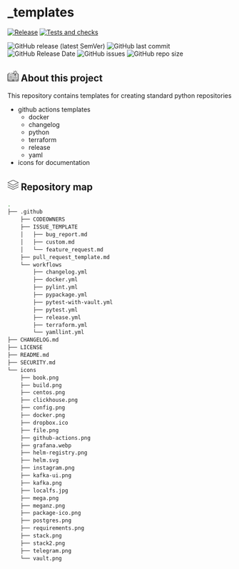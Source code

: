 # _templates
[![Release](https://github.com/obervinov/_templates/actions/workflows/.release.yml/badge.svg)](https://github.com/obervinov/_templates/actions/workflows/.release.yml)
[![Tests and checks](https://github.com/obervinov/_templates/actions/workflows/.lint.yml/badge.svg)](https://github.com/obervinov/_templates/actions/workflows/.lint.yml)

![GitHub release (latest SemVer)](https://img.shields.io/github/v/release/obervinov/_templates?style=for-the-badge)
![GitHub last commit](https://img.shields.io/github/last-commit/obervinov/_templates?style=for-the-badge)
![GitHub Release Date](https://img.shields.io/github/release-date/obervinov/_templates?style=for-the-badge)
![GitHub issues](https://img.shields.io/github/issues/obervinov/_templates?style=for-the-badge)
![GitHub repo size](https://img.shields.io/github/repo-size/obervinov/_templates?style=for-the-badge)

## <img src="https://github.com/obervinov/_templates/blob/main/icons/book.png" width="25" title="about"> About this project
This repository contains templates for creating standard python repositories
- github actions templates
  - docker
  - changelog
  - python
  - terraform
  - release
  - yaml
- icons for documentation

## <img src="https://github.com/obervinov/_templates/blob/main/icons/stack.png" width="25" title="stack"> Repository map
```bash
.
├── .github
    ├── CODEOWNERS
    ├── ISSUE_TEMPLATE
    │   ├── bug_report.md
    │   ├── custom.md
    │   └── feature_request.md
    ├── pull_request_template.md
    └── workflows
        ├── changelog.yml
        ├── docker.yml
        ├── pylint.yml
        ├── pypackage.yml
        ├── pytest-with-vault.yml
        ├── pytest.yml
        ├── release.yml
        ├── terraform.yml
        └── yamllint.yml
├── CHANGELOG.md
├── LICENSE
├── README.md
├── SECURITY.md
└── icons
    ├── book.png
    ├── build.png
    ├── centos.png
    ├── clickhouse.png
    ├── config.png
    ├── docker.png
    ├── dropbox.ico
    ├── file.png
    ├── github-actions.png
    ├── grafana.webp
    ├── helm-registry.png
    ├── helm.svg
    ├── instagram.png
    ├── kafka-ui.png
    ├── kafka.png
    ├── localfs.jpg
    ├── mega.png
    ├── meganz.png
    ├── package-ico.png
    ├── postgres.png
    ├── requirements.png
    ├── stack.png
    ├── stack2.png
    ├── telegram.png
    └── vault.png
```
